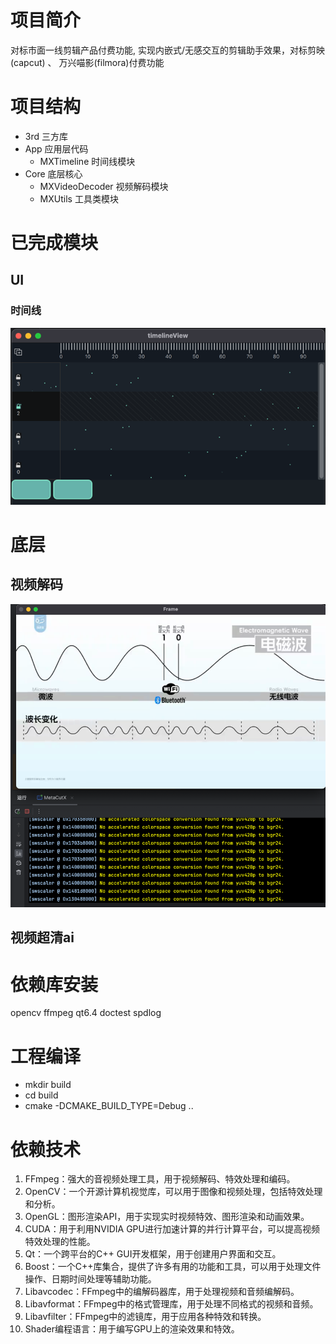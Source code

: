 # 项目简介
对标市面一线剪辑产品付费功能, 实现内嵌式/无感交互的剪辑助手效果，对标剪映(capcut) 、 万兴喵影(filmora)付费功能

# 项目结构
- 3rd 三方库
- App 应用层代码
  * MXTimeline 时间线模块
- Core 底层核心
    * MXVideoDecoder 视频解码模块
    * MXUtils 工具类模块

# 已完成模块
## UI
### 时间线
![img.png](ShowCase%2Fimg.png)
# 底层
## 视频解码
![img_1.png](ShowCase%2Fimg_1.png)
## 视频超清ai

# 依赖库安装
opencv
ffmpeg
qt6.4
doctest
spdlog
# 工程编译
- mkdir build
- cd build
- cmake -DCMAKE_BUILD_TYPE=Debug ..

# 依赖技术
1. FFmpeg：强大的音视频处理工具，用于视频解码、特效处理和编码。
2. OpenCV：一个开源计算机视觉库，可以用于图像和视频处理，包括特效处理和分析。
3. OpenGL：图形渲染API，用于实现实时视频特效、图形渲染和动画效果。
4. CUDA：用于利用NVIDIA GPU进行加速计算的并行计算平台，可以提高视频特效处理的性能。
5. Qt：一个跨平台的C++ GUI开发框架，用于创建用户界面和交互。
6. Boost：一个C++库集合，提供了许多有用的功能和工具，可以用于处理文件操作、日期时间处理等辅助功能。
7. Libavcodec：FFmpeg中的编解码器库，用于处理视频和音频编解码。
8. Libavformat：FFmpeg中的格式管理库，用于处理不同格式的视频和音频。
9. Libavfilter：FFmpeg中的滤镜库，用于应用各种特效和转换。
10. Shader编程语言：用于编写GPU上的渲染效果和特效。

